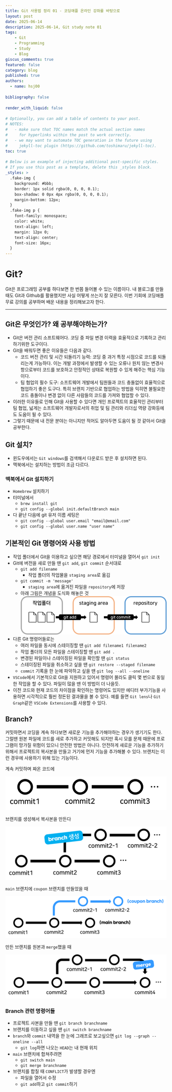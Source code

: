 ```yaml
---
title: Git 사용법 정리 01 - 코딩애플 온라인 강좌를 바탕으로
layout: post
date: 2025-06-14
description: 2025-06-14, Git study note 01
tags:
    - Git
    - Programming
    - Study
    - Blog
giscus_comments: true
featured: false
category: blog
published: true
authors:
  - name: hsj00

bibliography: false

render_with_liquid: false

# Optionally, you can add a table of contents to your post.
# NOTES:
#   - make sure that TOC names match the actual section names
#     for hyperlinks within the post to work correctly.
#   - we may want to automate TOC generation in the future using
#     jekyll-toc plugin (https://github.com/toshimaru/jekyll-toc).
toc: true

# Below is an example of injecting additional post-specific styles.
# If you use this post as a template, delete this _styles block.
_styles: >
  .fake-img {
    background: #bbb;
    border: 1px solid rgba(0, 0, 0, 0.1);
    box-shadow: 0 0px 4px rgba(0, 0, 0, 0.1);
    margin-bottom: 12px;
  }
  .fake-img p {
    font-family: monospace;
    color: white;
    text-align: left;
    margin: 12px 0;
    text-align: center;
    font-size: 16px;
  }
---
```

# Git?

Git은 프로그래밍 공부를 하다보면 한 번쯤 들어볼 수 있는 이름이다. 내 블로그를 만들 때도 Git과 Github를 활용했지만 사실 어떻게 쓰는지 잘 모른다. 이번 기회에 코딩애플 무료 강의를 공부하며 배운 내용을 정리해보고자 한다.

---

## Git은 무엇인가? 왜 공부해야하는가?

- Git은 버전 관리 소프트웨어다. 코딩 중 파일 변경 이력을 효율적으로 기록하고 관리하기위한 도구이다.
- Git을 배워두면 좋은 이유들은 다음과 같다.
  - 코드 버전 관리 및 시간 되돌리기 능력: 코딩 중 과거 특정 시점으로 코드를 되돌리는게 가능하다. 이는 개발 과정에서 발생할 수 있는 오류나 원치 않는 변경사항으로부터 코드를 보호하고 안정적인 상태로 복원할 수 있게 해주는 핵심 기능이다.
  - 팀 협업의 필수 도구: 소프트웨어 개발에서 팀원들과 코드 충돌없이 효율적으로 협업하기 좋은 도구다. 특히 브랜치 기반으로 협업하는 방법을 익히면 불필요한 코드 충돌이나 변경 없이 다른 사람들의 코드를 가져와 협업할 수 있다.
- 이러한 이유들로 인해 Git을 사용할 수 있다면 개인 프로젝트의 효율적인 관리부터 팀 협업, 넓게는 소프트웨어 개발자로서의 취업 및 팀 관리와 리더십 역량 강화등에도 도움이 될 수 있다.
- 그렇기 때문에 내 전문 분야는 아니지만 적어도 알아두면 도움이 될 것 같아서 Git을 공부한다.

## Git 설치?

* 윈도우에서는 `Git windows`를 검색해서 다운로드 받은 후  설치하면 된다.
* 맥북에서는 설치하는 방법이 조금 다르다.

### 맥북에서 Git 설치하기

* `Homebrew` 설치하기
* 터미널에서
  * `brew install git`
  * `git config --global init.defaultBranch main`
* 다 끝난 다음에 git 유저 이름 세팅은
  * `git config --global user.email "email@email.com"`
  * `git config --global user.name "user name"`

## 기본적인 Git 명령어와 사용 방법

* 작업 폴더에서 Git을 이용하고 싶으면 해당 경로에서 터미널을 열어서 `git init`
* Git에 버전을 새로 만들 땐 `git add`, `git commit` 순서대로
  * `git add filename`
    * 작업 폴더의 작업물을 `staging area`로 옮김
  * `git commit -m 'message'`
    * `staging area`에 옮겨진 파일을 `repository`에 저장
  * 아래 그림은 개념을 도식화 해놓은 것
    ![1749889170136](/assets/images/posts/2025-06-14-git-study/1749889170136.png)
* 다른 Git 명령어들로는
  * 여러 파일을 동시에 스테이징할 땐 `git add filename1 filename2`
  * 작업 폴더의 모든 파일을 스테이징할 땐 `git add .`
  * 변경된 파일이나 스테이징된 파일을 확인할 땐 `git status`
  * 스테이징된 파일을 취소하고 싶을 땐 `git restore --staged filename`
  * `commit` 기록을 한 눈에 파악하고 싶을 땐 `git log --all --oneline`
* `VSCode`에서 기본적으로 Git을 지원하고 있어서 명령어 몰라도 클릭 몇 번으로 동일한 작업을 할 수 있다. 파일이 많을 땐 이 방법이 더 나을듯.
* 이전 코드와 현재 코드의 차이점을 확인하는 명령어도 있지만 에디터 부가기능을 사용하면 시각적으로 훨씬 정돈된 결과물을 볼 수 있다. 예를 들면 `Git lens`나 `Git Graph`같은 `VSCode Extensions`를 사용할 수 있다.

## Branch?

커밋하면서 코딩을 계속 하다보면 새로운 기능을 추가해야하는 경우가 생기기도 한다. 그럴땐 원본 파일에 코드를 새로 추가하고 커밋해도 되지만 혹시 모를 문제 때문에 프로그램이 망가질 위험이 있으니 안전한 방법은 아니다. 안전하게 새로운 기능을 추가하기 위해서 프로젝트의 복사본을 만들고 거기에 먼저 기능을 추가해볼 수 있다. 브랜치는 이런 경우에 사용하기 위해 있는 기능이다.

계속 커밋하며 짜온 코드에

![1749889417356](/assets/images/posts/2025-06-14-git-study/1749889417356.png)

브랜치를 생성해서 복사본을 만든다

![1749889427211](/assets/images/posts/2025-06-14-git-study/1749889427211.png)

`main` 브랜치에 `coupon` 브랜치를 만들었을 때

![1749889665604](/assets/images/posts/2025-06-14-git-study/1749889665604.png)

만든 브랜치를 원본과 `merge`했을 때

![1749889749195](/assets/images/posts/2025-06-14-git-study/1749889749195.png)

### Branch 관련 명령어들

* 프로젝트 사본을 만들 땐 `git branch branchname`
* 브랜치를 이동하고 싶을 땐 `git switch branchname`
* `branch`와 `commit` 내역을 한 눈에 그래프로 보고싶으면 `git log --graph --oneline --all`
  * `git log`하면 나오는 `HEAD`는 내 현재 위치
* `main` 브랜치에 합쳐주려면
  * `git switch main`
  * `git merge branchname`
* 브랜치를 합칠 때 `CONFLICT`가 발생할 경우엔
  * 파일을 열어서 수정
  * `git add`하고 `git commit`하기
